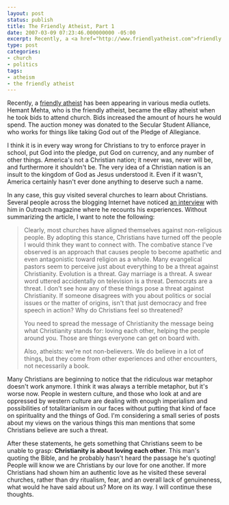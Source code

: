```yaml
---
layout: post
status: publish
title: The Friendly Atheist, Part 1
date: 2007-03-09 07:23:46.000000000 -05:00
excerpt: Recently, a <a href="http://www.friendlyatheist.com">friendly atheist</a> has been appearing in various media outlets. Hemant Mehta, who is the friendly atheist, became the eBay atheist when he took bids to attend church. Bids increased the amount of hours he would spend. The auction money was donated to the Secular Student Alliance, who works for things like taking God out of the Pledge of Allegiance.
type: post
categories:
- church
- politics
tags:
- atheism
- the friendly atheist
---
```

Recently, a <a href="http://www.friendlyatheist.com">friendly atheist</a> has been appearing in various media outlets. Hemant Mehta, who is the friendly atheist, became the eBay atheist when he took bids to attend church. Bids increased the amount of hours he would spend. The auction money was donated to the Secular Student Alliance, who works for things like taking God out of the Pledge of Allegiance.

I think it is in every way wrong for Christians to try to enforce prayer in school, put God into the pledge, put God on currency, and any number of other things. America's not a Christian nation; it never was, never will be, and furthermore it shouldn't be. The very idea of a Christian nation is an insult to the kingdom of God as Jesus understood it. Even if it wasn't, America certainly hasn't ever done anything to deserve such a name.

In any case, this guy visited several churches to learn about Christians. Several people across the blogging Internet have noticed <a href="http://www.christianitytoday.com/outreach/articles/atheistwenttochurch.html">an interview</a> with him in Outreach magazine where he recounts his experiences. Without summarizing the article, I want to note the following:

<blockquote>Clearly, most churches have aligned themselves against non-religious people. By adopting this stance, Christians have turned off the people I would think they want to connect with. The combative stance I've observed is an approach that causes people to become apathetic and even antagonistic toward religion as a whole. Many evangelical pastors seem to perceive just about everything to be a threat against Christianity. Evolution is a threat. Gay marriage is a threat. A swear word uttered accidentally on television is a threat. Democrats are a threat. I don't see how any of these things pose a threat against Christianity. If someone disagrees with you about politics or social issues or the matter of origins, isn't that just democracy and free speech in action? Why do Christians feel so threatened?

You need to spread the message of Christianity the message being what Christianity stands for: loving each other, helping the people around you. Those are things everyone can get on board with.

Also, atheists: we're not non-believers. We do believe in a lot of things, but they come from other experiences and other encounters, not necessarily a book.</blockquote>

Many Christians are beginning to notice that the ridiculous war metaphor doesn't work anymore. I think it was always a terrible metaphor, but it's worse now. People in western culture, and those who look at and are oppressed by western culture are dealing with enough imperialism and possibilities of totalitarianism in our faces without putting that kind of face on spirituality and the things of God. I'm considering a small series of posts about my views on the various things this man mentions that some Christians believe are such a threat.

After these statements, he gets something that Christians seem to be unable to grasp: <strong>Christianity is about loving each other</strong>. This man's quoting the Bible, and he probably hasn't heard the passage he's quoting! People will know we are Christians by our love for one another. If more Christians had shown him an authentic love as he visited these several churches, rather than dry ritualism, fear, and an overall lack of genuineness, what would he have said about us? More on its way. I will continue these thoughts.
